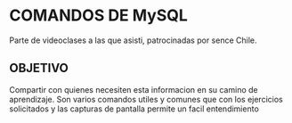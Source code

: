 # COMANDOS DE MySQL
Parte de videoclases a las que asisti, patrocinadas por sence Chile.

## OBJETIVO
Compartir con quienes necesiten esta informacion en su camino de aprendizaje. Son varios comandos utiles y comunes que con los ejercicios
solicitados y las capturas de pantalla permite un facil entendimiento

